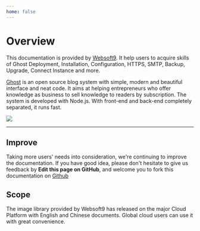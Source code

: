 ```yaml
---
home: false
---
```


# Overview

This documentation is provided by [Websoft9](https://www.websoft9.com/). It help users to acquire skills of Ghost Deployment, Installation, Configuration, HTTPS, SMTP, Backup, Upgrade, Connect Instance and more.

[Ghost](https://ghost.org) is an open source blog system with simple, modern and beautiful interface and neat code. It aims at helping entrepreneurs who offer knowledge as business to sell knowledge to readers by subscription. The system is developed with Node.js. With front-end and back-end completely separated, it runs fast.

![](https://libs.websoft9.com/Websoft9/DocsPicture/en/ghost/ghost-ui-websoft9.png)

---

## Improve

Taking more users' needs into consideration, we're continuing to improve the documentation. If you have good idea, please don't hesitate to give us feedback by **Edit this page on GitHub**, and welcome you to fork this documentation on [Github](https://github.com/Websoft9/ansible-ghost)

## Scope

The image library provided by Websoft9 has released on the major Cloud Platform with English and Chinese documents. Global cloud users can use it with great convenience.
